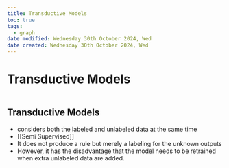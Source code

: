 ```yaml
---
title: Transductive Models
toc: true
tags:
  - graph
date modified: Wednesday 30th October 2024, Wed
date created: Wednesday 30th October 2024, Wed
---
```


# Transductive Models
```toc
```

## Transductive Models
- considers both the labeled and unlabeled data at the same time
- [[Semi Supervised]]
- It does not produce a rule but merely a labeling for the unknown outputs
- However, it has the disadvantage that the model needs to be retrained when extra unlabeled data are added.
